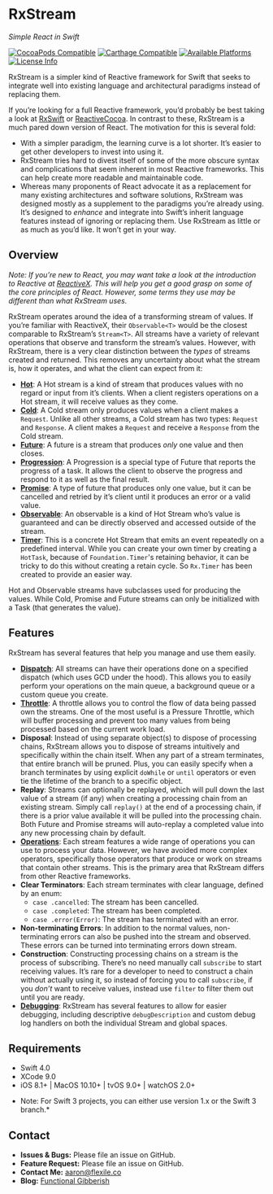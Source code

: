 # RxStream

_Simple React in Swift_

[![CocoaPods Compatible](https://img.shields.io/cocoapods/v/RxStream.svg)](https://cocoapods.org/pods/RxStream)
[![Carthage Compatible](https://img.shields.io/badge/Carthage-compatible-4BC51D.svg?style=flat)](https://github.com/Carthage/Carthage)
[![Available Platforms](https://img.shields.io/cocoapods/p/RxStream.svg?style=flat)](#requirements)
[![License Info](https://img.shields.io/badge/license-MIT-blue.svg)](https://github.com/ahayman/RxStream/blob/master/LICENSE)

RxStream is a simpler kind of Reactive framework for Swift that seeks to integrate well into existing language and architectural paradigms instead of replacing them.

If you’re looking for a full Reactive framework, you’d probably be best taking a look at [RxSwift](https://github.com/ReactiveX/RxSwift) or [ReactiveCocoa](https://github.com/ReactiveCocoa/ReactiveCocoa).  In contrast to these, RxStream is a much pared down version of React.  The motivation for this is several fold:

- With a simpler paradigm, the learning curve is a lot shorter. It’s easier to get other developers to invest into using it.
- RxStream tries hard to divest itself of some of the more obscure syntax and complications that seem inherent in most Reactive frameworks.  This can help create more readable and maintainable code.
- Whereas many proponents of React advocate it as a replacement for many existing architectures and software solutions, RxStream was designed mostly as a supplement to the paradigms you’re already using.  It’s designed to _enhance_ and integrate into Swift’s inherit language features instead of ignoring or replacing them.  Use RxStream as little or as much as you’d like.  It won’t get in your way.


## Overview

_Note: If you’re new to React, you may want take a look at the introduction to Reactive at [ReactiveX](http://reactivex.io/intro.html).  This will help you get a good grasp on some of the core principles of React. However, some terms they use may be different than what RxStream uses._

RxStream operates around the idea of a transforming stream of values.  If you’re familiar with ReactiveX, their `Observable<T>` would be the closest comparable to RxStream’s `Stream<T>`.  All streams have a variety of relevant operations that observe and transform the stream’s values.  However, with RxStream, there is a very clear distinction between the _types_ of streams created and returned.  This removes any uncertainty about what the stream is, how it operates, and what the client can expect from it:

- **[Hot](/Docs/hot.md)**: A Hot stream is a kind of stream that produces values with no regard or input from it’s clients.  When a client registers operations on a Hot stream, it will receive values as they come.
- **[Cold](/Docs/cold.md)**: A Cold stream only produces values when a client makes a `Request`.  Unlike all other streams, a Cold stream has two types: `Request` and `Response`.  A client makes a `Request` and receive a `Response` from the Cold stream.  
- **[Future](/Docs/future.md)**: A future is a stream that produces _only_ one value and then closes.  
- **[Progression](/Docs/progression.md)**: A Progression is a special type of Future that reports the progress of a task.  It allows the client to observe the progress and respond to it as well as the final result.  
- **[Promise](/Docs/promise.md)**: A type of future that produces only one value, but it can be cancelled and retried by it’s client until it produces an error or a valid value.
- **[Observable](/Docs/observable.md)**: An observable is a kind of Hot Stream who’s value is guaranteed and can be directly observed and accessed outside of the stream.
- **[Timer](/Docs/timer.md)**: This is a concrete Hot Stream that emits an event repeatedly on a predefined interval.  While you can create your own timer by creating a `HotTask`, because of `Foundation.Timer`'s retaining behavior, it can be tricky to do this without creating a retain cycle.  So `Rx.Timer` has been created to provide an easier way.

Hot and Observable streams have subclasses used for producing the values.  While Cold, Promise and Future streams can only be initialized with a Task (that generates the value).

## Features

RxStream has several features that help you manage and use them easily.

- **[Dispatch](/Docs/dispatch.md)**: All streams can have their operations done on a specified dispatch (which uses GCD under the hood).  This allows you to easily perform your operations on the main queue, a background queue or a custom queue you create.
- **[Throttle](/Docs/throttle.md)**: A throttle allows you to control the flow of data being passed own the streams.  One of the most useful is a Pressure Throttle, which will buffer processing and prevent too many values from being processed based on the current work load.
- **Disposal**:  Instead of using separate object(s) to dispose of processing chains, RxStream allows you to dispose of streams intuitively and specifically within the chain itself.  When any part of a stream terminates, that entire branch will be pruned.  Plus, you can easily specify when a branch terminates by using explicit `doWhile` or `until` operators or even tie the lifetime of the branch to a specific object.
-  **Replay**: Streams can optionally be replayed, which will pull down the last value of a stream (if any) when creating a processing chain from an existing stream. Simply call `replay()` at the end of a processing chain, if there is a prior value available it will be pulled into the processing chain. Both Future and Promise streams will auto-replay a completed value into any new processing chain by default.
- **[Operations](/Docs/operations.md)**: Each stream features a wide range of operations you can use to process your data.  However, we have avoided more complex operators, specifically those operators that produce or work on streams that contain other streams.  This is the primary area that RxStream differs from other Reactive frameworks.  
- **Clear Terminators**: Each stream terminates with clear language, defined by an enum:
	- `case .cancelled`: The stream has been cancelled.
	- `case .completed`: The stream has been completed.
	- `case .error(Error)`: The stream has terminated with an error.
- **Non-terminating Errors**: In addition to the normal values, non-terminating errors can also be pushed into the stream and observed.  These errors can be turned into terminating errors down stream.
- **Construction**: Constructing processing chains on a stream is the process of subscribing.  There’s no need manually call `subscribe` to start receiving values.  It’s rare for a developer to need to construct a chain without actually using it, so instead of forcing you to call `subscribe`, if you _don’t_ want to receive values, instead use `filter` to filter them out until you are ready.
- **[Debugging](/Docs/debugging.md)**: RxStream has several features to allow for easier debugging, including descriptive `debugDescription` and custom debug log handlers on both the individual Stream and global spaces.

## Requirements

 - Swift 4.0
 - XCode 9.0
 - iOS 8.1+ | MacOS 10.10+ | tvOS 9.0+ | watchOS 2.0+
 
 * Note: For Swift 3 projects, you can either use version 1.x or the Swift 3 branch.*
 
## Contact

 - **Issues & Bugs:** Please file an issue on GitHub.
 - **Feature Request:** Please file an issue on GitHub.
 - **Contact Me:** [aaron@flexile.co](mailto:aaron@flexile.co)
 - **Blog:** [Functional Gibberish](https://functionalgibberish.com)
